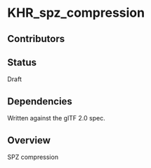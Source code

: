 # KHR\_spz\_compression

## Contributors

## Status

Draft

## Dependencies

Written against the glTF 2.0 spec.

## Overview

SPZ compression